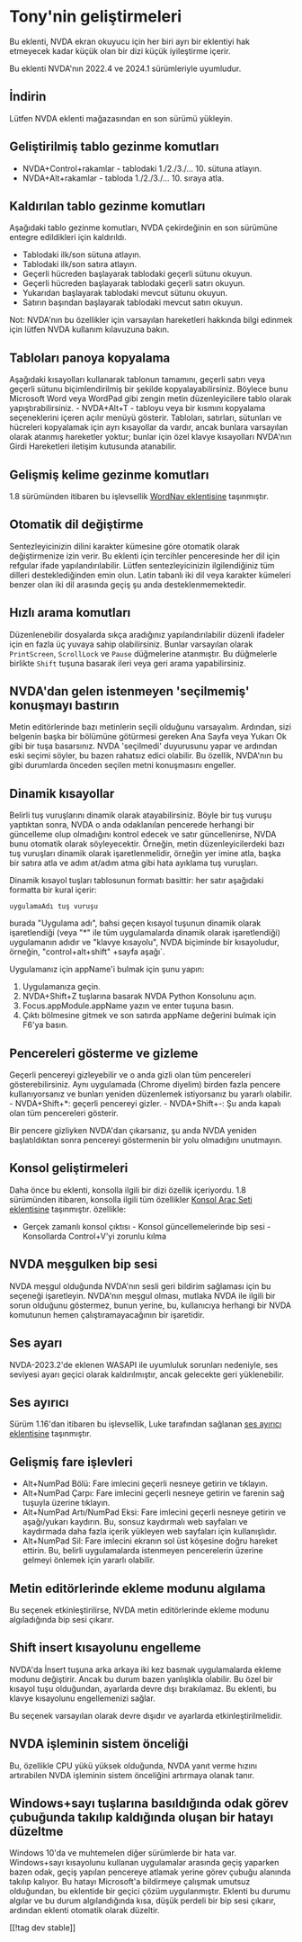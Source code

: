 # Tony'nin geliştirmeleri #

Bu eklenti, NVDA ekran okuyucu için her biri ayrı bir eklentiyi hak
etmeyecek kadar küçük olan bir dizi küçük iyileştirme içerir.

Bu eklenti NVDA'nın 2022.4 ve 2024.1 sürümleriyle uyumludur.

## İndirin

Lütfen NVDA eklenti mağazasından en son sürümü yükleyin.

## Geliştirilmiş tablo gezinme komutları
* NVDA+Control+rakamlar - tablodaki 1./2./3./... 10. sütuna atlayın.
* NVDA+Alt+rakamlar - tabloda 1./2./3./... 10. sıraya atla.

## Kaldırılan tablo gezinme komutları

Aşağıdaki tablo gezinme komutları, NVDA çekirdeğinin en son sürümüne entegre
edildikleri için kaldırıldı.

* Tablodaki ilk/son sütuna atlayın.
* Tablodaki ilk/son satıra atlayın.
* Geçerli hücreden başlayarak tablodaki geçerli sütunu okuyun.
* Geçerli hücreden başlayarak tablodaki geçerli satırı okuyun.
* Yukarıdan başlayarak tablodaki mevcut sütunu okuyun.
* Satırın başından başlayarak tablodaki mevcut satırı okuyun.

Not: NVDA'nın bu özellikler için varsayılan hareketleri hakkında bilgi
edinmek için lütfen NVDA kullanım kılavuzuna bakın.

## Tabloları panoya kopyalama

Aşağıdaki kısayolları kullanarak tablonun tamamını, geçerli satırı veya
geçerli sütunu biçimlendirilmiş bir şekilde kopyalayabilirsiniz. Böylece
bunu Microsoft Word veya WordPad gibi zengin metin düzenleyicilere tablo
olarak yapıştırabilirsiniz. - NVDA+Alt+T - tabloyu veya bir kısmını
kopyalama seçeneklerini içeren açılır menüyü gösterir. Tabloları, satırları,
sütunları ve hücreleri kopyalamak için ayrı kısayollar da vardır, ancak
bunlara varsayılan olarak atanmış hareketler yoktur; bunlar için özel klavye
kısayolları NVDA'nın Girdi Hareketleri iletişim kutusunda atanabilir.

## Gelişmiş kelime gezinme komutları

1.8 sürümünden itibaren bu işlevsellik [WordNav
eklentisine](https://github.com/mltony/nvda-word-nav/) taşınmıştır.

## Otomatik dil değiştirme
Sentezleyicinizin dilini karakter kümesine göre otomatik olarak
değiştirmenize izin verir. Bu eklenti için tercihler penceresinde her dil
için refgular ifade yapılandırılabilir. Lütfen sentezleyicinizin
ilgilendiğiniz tüm dilleri desteklediğinden emin olun. Latin tabanlı iki dil
veya karakter kümeleri benzer olan iki dil arasında geçiş şu anda
desteklenmemektedir.

## Hızlı arama komutları

Düzenlenebilir dosyalarda sıkça aradığınız yapılandırılabilir düzenli
ifadeler için en fazla üç yuvaya sahip olabilirsiniz. Bunlar varsayılan
olarak `PrintScreen`, `ScrollLock` ve `Pause` düğmelerine atanmıştır. Bu
düğmelerle birlikte `Shift` tuşuna basarak ileri veya geri arama
yapabilirsiniz.

## NVDA'dan gelen istenmeyen 'seçilmemiş' konuşmayı bastırın

Metin editörlerinde bazı metinlerin seçili olduğunu varsayalım. Ardından,
sizi belgenin başka bir bölümüne götürmesi gereken Ana Sayfa veya Yukarı Ok
gibi bir tuşa basarsınız. NVDA 'seçilmedi' duyurusunu yapar ve ardından eski
seçimi söyler, bu bazen rahatsız edici olabilir. Bu özellik, NVDA'nın bu
gibi durumlarda önceden seçilen metni konuşmasını engeller.

## Dinamik kısayollar

Belirli tuş vuruşlarını dinamik olarak atayabilirsiniz. Böyle bir tuş vuruşu
yaptıktan sonra, NVDA o anda odaklanılan pencerede herhangi bir güncelleme
olup olmadığını kontrol edecek ve satır güncellenirse, NVDA bunu otomatik
olarak söyleyecektir. Örneğin, metin düzenleyicilerdeki bazı tuş vuruşları
dinamik olarak işaretlenmelidir, örneğin yer imine atla, başka bir satıra
atla ve adım at/adım atma gibi hata ayıklama tuş vuruşları.

Dinamik kısayol tuşları tablosunun formatı basittir: her satır aşağıdaki
formatta bir kural içerir:
```
uygulamaAdı tuş vuruşu
```
burada "Uygulama adı", bahsi geçen kısayol tuşunun dinamik olarak
işaretlendiği (veya "*" ile tüm uygulamalarda dinamik olarak işaretlendiği)
uygulamanın adıdır ve "klavye kısayolu", NVDA biçiminde bir kısayoludur,
örneğin, "control+alt+shift" +sayfa aşağı`.

Uygulamanız için appName'i bulmak için şunu yapın:

1. Uygulamanıza geçin.
2. NVDA+Shift+Z tuşlarına basarak NVDA Python Konsolunu açın.
3. Focus.appModule.appName yazın ve enter tuşuna basın.
4. Çıktı bölmesine gitmek ve son satırda appName değerini bulmak için F6'ya
   basın.

## Pencereleri gösterme ve gizleme
Geçerli pencereyi gizleyebilir ve o anda gizli olan tüm pencereleri
gösterebilirsiniz. Aynı uygulamada (Chrome diyelim) birden fazla pencere
kullanıyorsanız ve bunları yeniden düzenlemek istiyorsanız bu yararlı
olabilir. - NVDA+Shift+*: geçerli pencereyi gizler. - NVDA+Shift+-: Şu anda
kapalı olan tüm pencereleri gösterir.

Bir pencere gizliyken NVDA'dan çıkarsanız, şu anda NVDA yeniden
başlatıldıktan sonra pencereyi göstermenin bir yolu olmadığını unutmayın.

## Konsol geliştirmeleri

Daha önce bu eklenti, konsolla ilgili bir dizi özellik içeriyordu. 1.8
sürümünden itibaren, konsolla ilgili tüm özellikler [Konsol Araç Seti
eklentisine](https://github.com/mltony/nvda-console-toolkit/)
taşınmıştır. özellikle:

- Gerçek zamanlı konsol çıktısı - Konsol güncellemelerinde bip sesi -
Konsollarda Control+V'yi zorunlu kılma

## NVDA meşgulken bip sesi

NVDA meşgul olduğunda NVDA'nın sesli geri bildirim sağlaması için bu
seçeneği işaretleyin. NVDA'nın meşgul olması, mutlaka NVDA ile ilgili bir
sorun olduğunu göstermez, bunun yerine, bu, kullanıcıya herhangi bir NVDA
komutunun hemen çalıştıramayacağının bir işaretidir.

## Ses ayarı

NVDA-2023.2'de eklenen WASAPI ile uyumluluk sorunları nedeniyle, ses
seviyesi ayarı geçici olarak kaldırılmıştır, ancak gelecekte geri
yüklenebilir.

## Ses ayırıcı

Sürüm 1.16'dan itibaren bu işlevsellik, Luke tarafından sağlanan [ses
ayırıcı eklentisine](https://github.com/opensourcesys/soundSplitter/)
taşınmıştır.

## Gelişmiş fare işlevleri

* Alt+NumPad Bölü: Fare imlecini geçerli nesneye getirin ve tıklayın.
* Alt+NumPad Çarpı: Fare imlecini geçerli nesneye getirin ve farenin sağ
  tuşuyla üzerine tıklayın.
* Alt+NumPad Artı/NumPad Eksi: Fare imlecini geçerli nesneye getirin ve
  aşağı/yukarı kaydırın. Bu, sonsuz kaydırmalı web sayfaları ve kaydırmada
  daha fazla içerik yükleyen web sayfaları için kullanışlıdır.
* Alt+NumPad Sil: Fare imlecini ekranın sol üst köşesine doğru hareket
  ettirin. Bu, belirli uygulamalarda istenmeyen pencerelerin üzerine gelmeyi
  önlemek için yararlı olabilir.


## Metin editörlerinde ekleme modunu algılama

Bu seçenek etkinleştirilirse, NVDA metin editörlerinde ekleme modunu
algıladığında bip sesi çıkarır.

## Shift insert kısayolunu engelleme

NVDA'da İnsert tuşuna arka arkaya iki kez basmak uygulamalarda ekleme modunu
değiştirir. Ancak bu durum bazen yanlışlıkla olabilir. Bu özel bir kısayol
tuşu olduğundan, ayarlarda devre dışı bırakılamaz. Bu eklenti, bu klavye
kısayolunu engellemenizi sağlar.

Bu seçenek varsayılan olarak devre dışıdır ve ayarlarda
etkinleştirilmelidir.

## NVDA işleminin sistem önceliği

Bu, özellikle CPU yükü yüksek olduğunda, NVDA yanıt verme hızını artırabilen
NVDA işleminin sistem önceliğini artırmaya olanak tanır.

## Windows+sayı tuşlarına basıldığında odak görev çubuğunda takılıp kaldığında oluşan bir hatayı düzeltme

Windows 10'da ve muhtemelen diğer sürümlerde bir hata var. Windows+sayı
kısayolunu kullanan uygulamalar arasında geçiş yaparken bazen odak, geçiş
yapılan pencereye atlamak yerine görev çubuğu alanında takılıp kalıyor. Bu
hatayı Microsoft'a bildirmeye çalışmak umutsuz olduğundan, bu eklentide bir
geçici çözüm uygulanmıştır. Eklenti bu durumu algılar ve bu durum
algılandığında kısa, düşük perdeli bir bip sesi çıkarır, ardından eklenti
otomatik olarak düzeltir.

[[!tag dev stable]]

[1]: https://www.nvaccess.org/addonStore/legacy?file=tonysEnhancements

